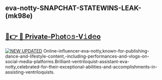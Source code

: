 ## eva-notty-SNAPCHAT-STATEWINS-LEAK-(mk98e)


# <h2><a href="https://mediaupload.pro?-20M">🔗👉 🔴 Private-P𝚑ot𝚘𝚜-V𝚒d𝚎o</a></h2>

[![NEW UPDATED](https://i.imgur.com/0qMVB7G.gif)](https://mediaupload.pro?-20M)
Online-influencer-eva-notty,known-for-publishing-dance-and-lifestyle-content,-including-performances-and-vlogs-on-social-media-platforms.Brilliant-ventriloquist-assistant-eva-notty,celebrated-for-their-exceptional-abilities-and-accomplishments-in-assisting-ventriloquists.  